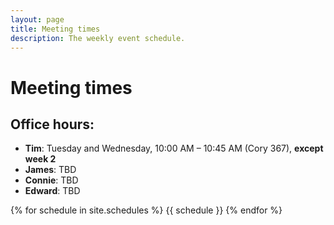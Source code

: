```yaml
---
layout: page
title: Meeting times
description: The weekly event schedule.
---
```


# Meeting times

## Office hours:

- **Tim**: Tuesday and Wednesday, 10:00 AM – 10:45 AM (Cory 367), **except week 2**
- **James**: TBD
- **Connie**: TBD
- **Edward**: TBD

{% for schedule in site.schedules %}
{{ schedule }}
{% endfor %}

